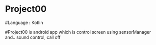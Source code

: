 # Project00

#Language : Kotlin

#Project00 is android app which is control screen using sensorManager
and.. sound control, call off

